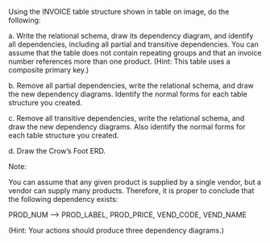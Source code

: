 Using the INVOICE table structure shown in table on image, do the following:

a. Write the relational schema, draw its dependency diagram, and identify all dependencies, including all partial and transitive dependencies. You can assume that the table does not contain repeating groups and that an invoice number references more than one product. (Hint: This table uses a composite primary key.)

b. Remove all partial dependencies, write the relational schema, and draw the new dependency diagrams. Identify the normal forms for each table structure you created.

c. Remove all transitive dependencies, write the relational schema, and draw the new dependency diagrams. Also identify the normal forms for each table structure you created.

d. Draw the Crow’s Foot ERD.

Note:

You can assume that any given product is supplied by a single vendor, but a vendor can supply many products. Therefore, it is proper to conclude that the following dependency exists:

PROD_NUM --> PROD_LABEL, PROD_PRICE, VEND_CODE, VEND_NAME

(Hint: Your actions should produce three dependency diagrams.)
